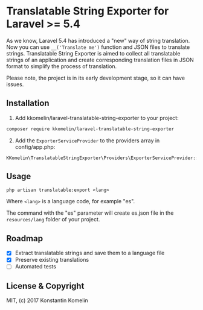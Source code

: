 # Translatable String Exporter for Laravel >= 5.4
As we know, Laravel 5.4 has introduced a "new" way of string translation.
Now you can use `__('Translate me')` function and JSON files to translate strings.
Translatable String Exporter is aimed to collect all translatable strings of an application and create corresponding translation files in JSON format to simplify the process of translation.

Please note, the project is in its early development stage, so it can have issues.

## Installation

1) Add kkomelin/laravel-translatable-string-exporter to your project:

```bash
composer require kkomelin/laravel-translatable-string-exporter
```

2) Add the `ExporterServiceProvider` to the providers array in config/app.php:

```
KKomelin\TranslatableStringExporter\Providers\ExporterServiceProvider::class,
```

## Usage

```
php artisan translatable:export <lang>
```
Where `<lang>` is a language code, for example "es".

The command with the "es" parameter will create es.json file in the `resources/lang` folder of your project.

## Roadmap

- [x] Extract translatable strings and save them to a language file
- [x] Preserve existing translations
- [ ] Automated tests

## License & Copyright

MIT, (c) 2017 Konstantin Komelin
